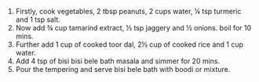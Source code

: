 1) Firstly, cook vegetables, 2 tbsp peanuts, 2 cups water, ¼ tsp turmeric and 1 tsp salt.
2) Now add ¾ cup tamarind extract, ½ tsp jaggery and ½ onions. boil for 10 mins.
3) Further add 1 cup of cooked toor dal, 2½ cup of cooked rice and 1 cup water.
4) Add 4 tsp of bisi bisi bele bath masala and simmer for 20 mins.
5) Pour the tempering and serve bisi bele bath with boodi or mixture.